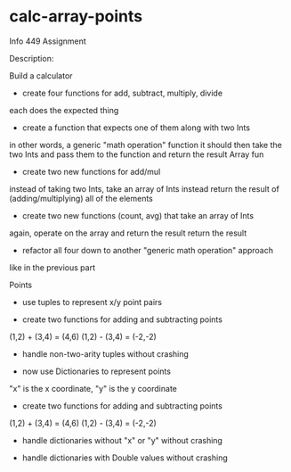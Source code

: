 # calc-array-points
Info 449 Assignment

Description:

Build a calculator

- create four functions for add, subtract, multiply, divide

each does the expected thing

- create a function that expects one of them along with two Ints

in other words, a generic "math operation" function
it should then take the two Ints and pass them to the function
and return the result
Array fun

- create two new functions for add/mul

instead of taking two Ints, take an array of Ints instead
return the result of (adding/multiplying) all of the elements
- create two new functions (count, avg) that take an array of Ints

again, operate on the array and return the result
return the result
- refactor all four down to another "generic math operation" approach

like in the previous part

Points

- use tuples to represent x/y point pairs

- create two functions for adding and subtracting points

(1,2) + (3,4) = (4,6)
(1,2) - (3,4) = (-2,-2)
- handle non-two-arity tuples without crashing

- now use Dictionaries to represent points

"x" is the x coordinate, "y" is the y coordinate

- create two functions for adding and subtracting points

(1,2) + (3,4) = (4,6)
(1,2) - (3,4) = (-2,-2)
- handle dictionaries without "x" or "y" without crashing

- handle dictionaries with Double values without crashing
